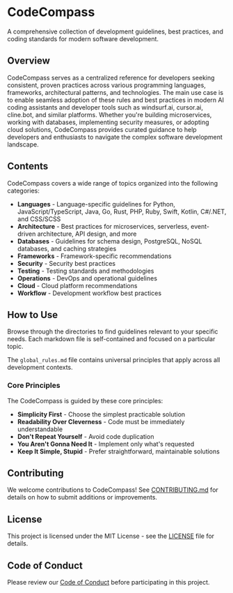 # CodeCompass

A comprehensive collection of development guidelines, best practices, and coding standards for modern software development.

## Overview

CodeCompass serves as a centralized reference for developers seeking consistent, proven practices across various programming languages, frameworks, architectural patterns, and technologies. The main use case is to enable seamless adoption of these rules and best practices in modern AI coding assistants and developer tools such as windsurf.ai, cursor.ai, cline.bot, and similar platforms. Whether you're building microservices, working with databases, implementing security measures, or adopting cloud solutions, CodeCompass provides curated guidance to help developers and enthusiasts to navigate the complex software development landscape.

## Contents

CodeCompass covers a wide range of topics organized into the following categories:

- **Languages** - Language-specific guidelines for Python, JavaScript/TypeScript, Java, Go, Rust, PHP, Ruby, Swift, Kotlin, C#/.NET, and CSS/SCSS
- **Architecture** - Best practices for microservices, serverless, event-driven architecture, API design, and more
- **Databases** - Guidelines for schema design, PostgreSQL, NoSQL databases, and caching strategies
- **Frameworks** - Framework-specific recommendations
- **Security** - Security best practices
- **Testing** - Testing standards and methodologies
- **Operations** - DevOps and operational guidelines
- **Cloud** - Cloud platform recommendations
- **Workflow** - Development workflow best practices

## How to Use

Browse through the directories to find guidelines relevant to your specific needs. Each markdown file is self-contained and focused on a particular topic.

The `global_rules.md` file contains universal principles that apply across all development contexts.

### Core Principles

The CodeCompass is guided by these core principles:

- **Simplicity First** - Choose the simplest practicable solution
- **Readability Over Cleverness** - Code must be immediately understandable
- **Don't Repeat Yourself** - Avoid code duplication
- **You Aren't Gonna Need It** - Implement only what's requested
- **Keep It Simple, Stupid** - Prefer straightforward, maintainable solutions

## Contributing

We welcome contributions to CodeCompass! See [CONTRIBUTING.md](CONTRIBUTING.md) for details on how to submit additions or improvements.

## License

This project is licensed under the MIT License - see the [LICENSE](LICENSE) file for details.

## Code of Conduct

Please review our [Code of Conduct](CODE_OF_CONDUCT.md) before participating in this project.
